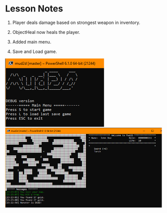 # Lesson Notes

1. Player deals damage based on strongest weapon in inventory.  

2. ObjectHeal now heals the player.  

3. Added main menu.  

4. Save and Load game.  

![Screenshot](Annotation1.png)  
![Screenshot](Annotation2.png)  
